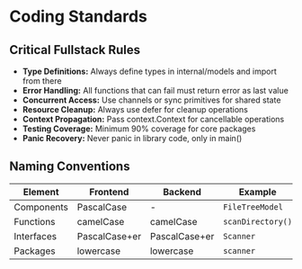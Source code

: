# Coding Standards

## Critical Fullstack Rules

- **Type Definitions:** Always define types in internal/models and import from there
- **Error Handling:** All functions that can fail must return error as last value
- **Concurrent Access:** Use channels or sync primitives for shared state
- **Resource Cleanup:** Always use defer for cleanup operations
- **Context Propagation:** Pass context.Context for cancellable operations
- **Testing Coverage:** Minimum 90% coverage for core packages
- **Panic Recovery:** Never panic in library code, only in main()

## Naming Conventions

| Element | Frontend | Backend | Example |
|---------|----------|---------|---------|
| Components | PascalCase | - | `FileTreeModel` |
| Functions | camelCase | camelCase | `scanDirectory()` |
| Interfaces | PascalCase+er | PascalCase+er | `Scanner` |
| Packages | lowercase | lowercase | `scanner` |
